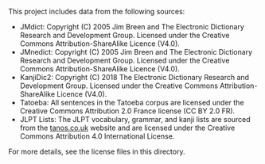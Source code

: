This project includes data from the following sources:

-   JMdict: Copyright (C) 2005 Jim Breen and The Electronic Dictionary Research and Development Group. Licensed under the Creative Commons Attribution-ShareAlike Licence (V4.0).
-   JMnedict: Copyright (C) 2005 Jim Breen and The Electronic Dictionary Research and Development Group. Licensed under the Creative Commons Attribution-ShareAlike Licence (V4.0).
-   KanjiDic2: Copyright (C) 2018 The Electronic Dictionary Research and Development Group. Licensed under the Creative Commons Attribution-ShareAlike Licence (V4.0).
-   Tatoeba: All sentences in the Tatoeba corpus are licensed under the Creative Commons Attribution 2.0 France license (CC BY 2.0 FR).
-   JLPT Lists: The JLPT vocabulary, grammar, and kanji lists are sourced from the [tanos.co.uk](http://www.tanos.co.uk/) website and are licensed under the Creative Commons Attribution 4.0 International License.

For more details, see the license files in this directory.
